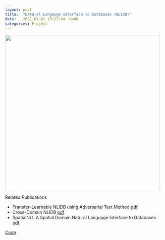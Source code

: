 ```yaml
---
layout: post
title:  "Natural Langauge Interface to Databases (NLIDB)"
date:   2021-01-01 13:27:04 -0400
categories: Project
---
```


<img src="{{ site.url }}{{ site.baseurl }}/images/nlidb.png" width="500"><br>

Related Publications
- Transfer-Learnable NLIDB using Adversarial Text Method <a href="https://ieeexplore.ieee.org/abstract/document/9101534">pdf</a>
- Cross-Domain NLIDB <a href="http://ceur-ws.org/Vol-2399/paper14.pdf">pdf</a>
- SpatialNLI: A Spatial Domain Natural Language Interface to Databases <a href="https://arxiv.org/abs/1908.10917">pdf</a>

[Code](https://github.com/VV123/NLIDB)

